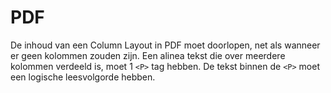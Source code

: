 <!-- @license CC0-1.0 -->

# PDF

De inhoud van een Column Layout in PDF moet doorlopen, net als wanneer er geen kolommen zouden zijn. Een alinea tekst die over meerdere kolommen verdeeld is, moet 1 `<P>` tag hebben. De tekst binnen de `<P>` moet een logische leesvolgorde hebben.
